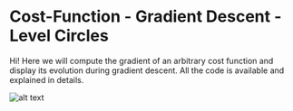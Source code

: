 # Cost-Function - Gradient Descent - Level Circles

Hi! 
Here we will compute the gradient of an arbitrary cost function and display its evolution during gradient descent. 
All the code is available and explained in details.

![alt text](https://github.com/joctet/Visualization_Cost_Function_Gradient_Descent/blob/main/gradient_descent_visu.png)
